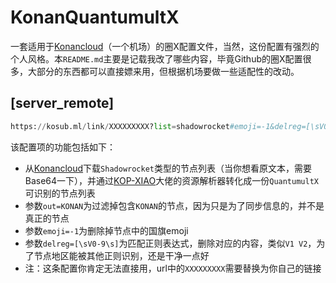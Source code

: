 # KonanQuantumultX
一套适用于[Konancloud](https://konan.ml/auth/register?code=b1hZ)（一个机场）的圈X配置文件，当然，这份配置有强烈的个人风格。本`README.md`主要是记载我改了哪些内容，毕竟Github的圈X配置很多，大部分的东西都可以直接嫖来用，但根据机场要做一些适配性的改动。

## [server_remote]

```python
https://kosub.ml/link/XXXXXXXXX?list=shadowrocket#emoji=-1&delreg=[\sV0-<br/>9\s]&out=KONAN, tag=konanshadowrocket, update-interval=172800, opt-<br/>parser=true, enabled=true  
```

该配置项的功能包括如下：

- 从[Konancloud](https://konan.ml/auth/register?code=b1hZ)下载`Shadowrocket`类型的节点列表（当你想看原文本，需要Base64一下），并通过[KOP-XIAO](https://github.com/KOP-XIAO)大佬的资源解析器转化成一份`QuantumultX`可识别的节点列表
- 参数`out=KONAN`为过滤掉包含`KONAN`的节点，因为只是为了同步信息的，并不是真正的节点
- 参数`emoji=-1`为删除掉节点中的国旗emoji
- 参数`delreg=[\sV0-9\s]`为匹配正则表达式，删除对应的内容，类似`V1 V2`，为了节点地区能被其他正则识别，还是干净一点好
- 注：这条配置你肯定无法直接用，url中的`XXXXXXXXX`需要替换为你自己的链接
